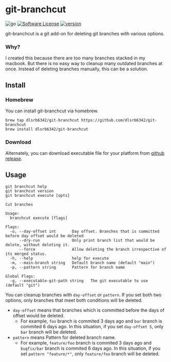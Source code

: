 # git-branchcut
![go](https://img.shields.io/github/go-mod/go-version/dlsrb6342/git-branchcut)
[![Software License](https://img.shields.io/badge/License-MIT-orange.svg)](https://github.com/dlsrb6342/git-branchcut/blob/master/LICENSE)
[![version](https://img.shields.io/github/v/release/dlsrb6342/git-branchcut)](https://github.com/dlsrb6342/git-branchcut/releases/latest)


git-branchcut is a git add-on for deleting git branches with various options.

### Why? 
I created this because there are too many branches stacked in my macbook. But there is no easy way to cleanup many outdated branches at once. Instead of deleting branches manually, this can be a solution.

## Install
### Homebrew
You can install git-branchcut via homebrew.

```
brew tap dlsrb6342/git-branchcut https://github.com/dlsrb6342/git-branchcut
brew install dlsrb6342/git-branchcut
```

### Download
Alternately, you can download executable file for your platform from [github release](https://github.com/dlsrb6342/git-branchcut/releases/latest).


## Usage
```
git branchcut help
git branchcut version
git branchcut execute [opts]
```

```
Cut branches

Usage:
  branchcut execute [flags]

Flags:
  -o, --day-offset int       Day offset. Branches that is committed before day offset would be deleted
      --dry-run              Only print branch list that would be delete, without deleting it.
      --force                Allow deleting the branch irrespective of its merged status.
  -h, --help                 help for execute
  -m, --main-branch string   Default branch name (default "main")
  -p, --pattern string       Pattern for branch name

Global Flags:
  -g, --executable-git-path string   The git executable to use (default "git")
```
You can cleanup branches with `day-offset` or `pattern`. If you set both two options, only branches that meet both conditions will be deleted.

* `day-offset` means that branches which is committed before the days of offset would be deleted.
  * For example, `foo` branch is commited 3 days ago and `bar` branch is commited 6 days ago. In this situation, if you set `day-offset 5`, only `bar` branch will be deleted.
* `pattern` means Pattern for deleted branch name.
  * For example, `feature/foo` branch is commited 3 days ago and `bugfix/bar` branch is commited 6 days ago. In this situation, if you set `pattern "feature/*"`, only `feature/foo` branch will be deleted.
